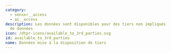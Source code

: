 ```yaml
---
category:
  - sensor__access
  - ai__access
description: Les données sont disponibles pour des tiers non impliqués dans l'activité
  de données
icon: /dtpr-icons/available_to_3rd_parties.svg
id: available_to_3rd_parties
name: Données mise à la disposition de tiers
---
```

